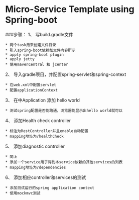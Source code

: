 # Micro-Service Template using Spring-boot

###步骤：
1、 写build.gradle文件

    * 两个task用来创建文件目录
    * 引入spring-boot依赖如文件内容所示
    * apply spring-boot plugin
    * apply jetty
    * 使用mavenCentral 和 jcenter

2、 导入gradle项目，并配置spring-servlet和spring-context

    * 在web.xml中配置servlet
    * 配置applicationContext

3、 在中Application 添加 hello world

    * 测试spring配置是否能跑通，浏览器能显示出hello world就可以

4、 添加Health check controller

    * 标注为RestController并且enable自动配置
    * mapping地址为/healthCheck

5、 添加diagnostic controller

    * 同上
    * 添加一个service用于得到本service依赖的其他services的列表
    * mapping地址为/dependencies

6、 添加相应controller和services的测试

    * 添加测试运行的spring application context
    * 使用mockmvc测试